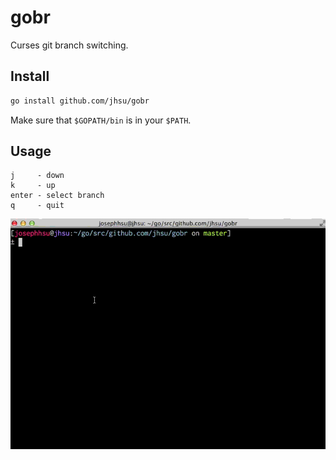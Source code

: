 # gobr

Curses git branch switching.

## Install

```bash
go install github.com/jhsu/gobr
```

Make sure that `$GOPATH/bin` is in your `$PATH`.

## Usage

```
j     - down
k     - up
enter - select branch
q     - quit
```

![example](gobr.gif)
